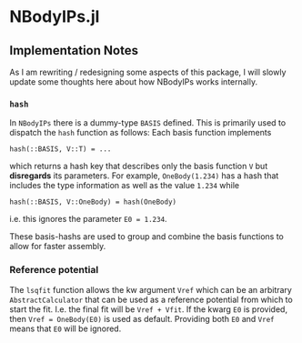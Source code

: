 # NBodyIPs.jl

<!--
[![Build Status](https://travis-ci.org/cortner/NBodyIPs.jl.svg?branch=master)](https://travis-ci.org/cortner/NBodyIPs.jl)

[![Coverage Status](https://coveralls.io/repos/cortner/NBodyIPs.jl/badge.svg?branch=master&service=github)](https://coveralls.io/github/cortner/NBodyIPs.jl?branch=master)

[![codecov.io](http://codecov.io/github/cortner/NBodyIPs.jl/coverage.svg?branch=master)](http://codecov.io/github/cortner/NBodyIPs.jl?branch=master)
-->


## Implementation Notes

As I am rewriting / redesigning some aspects of this package, I will slowly
update some thoughts here about how NBodyIPs works internally.


### `hash`

In `NBodyIPs` there is a dummy-type `BASIS` defined. This is primarily used
to dispatch the `hash` function as follows: Each basis function implements
```
hash(::BASIS, V::T) = ...
```
which returns a hash key that describes only the basis function `V`
but **disregards** its parameters. For example, `OneBody(1.234)` has a
hash that includes the type information as well as the value `1.234` while
```
hash(::BASIS, V::OneBody) = hash(OneBody)
```
i.e. this ignores the parameter `E0 = 1.234`.

These basis-hashs are used to group and combine the basis functions to
allow for faster assembly.


### Reference potential

The `lsqfit` function allows the kw argument `Vref` which can be an arbitrary
`AbstractCalculator` that can be used as a reference potential from which to
start the fit. I.e. the final fit will be `Vref + Vfit`. If the
kwarg `E0` is provided, then `Vref = OneBody(E0)` is used as default.
Providing both `E0` and `Vref` means that `E0` will be ignored.


<!--

TODO
 * regularisation
 * partial data
    - unclear this is a good idea, leave for now
 * LASSO              >>> Genevieve
 * sparse grid basis  >>> with Genevieve next week??

Mess around at night:
 * W fit
 * Al fit
 * Si fit => or not

Big ones
 * environment dependence for fullsymm
 * bond-angle potentials + environment dependence

-->
